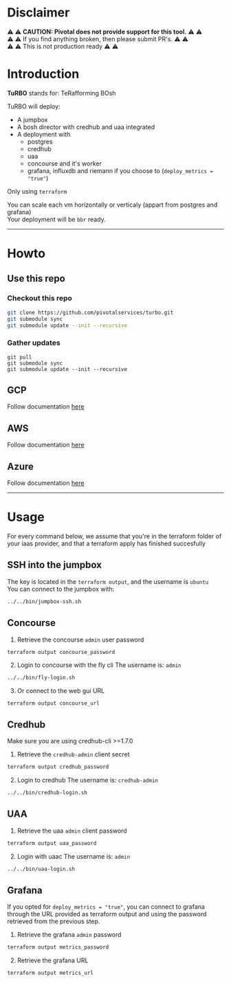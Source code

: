 # Disclaimer
:warning: :warning: **CAUTION: Pivotal does not provide support for this tool.** :warning: :warning:  
:warning: :warning: If you find anything broken, then please submit PR's. :warning: :warning:  
:warning: :warning: This is not production ready :warning: :warning:

# Introduction
**TuRBO** stands for: TeRafforming BOsh

TuRBO will deploy:  
* A jumpbox
* A bosh director with credhub and uaa integrated
* A deployment with
    * postgres
    * credhub
    * uaa
    * concourse and it's worker
    * grafana, influxdb and riemann if you choose to (`deploy_metrics = "true"`)

Only using `terraform`

You can scale each vm horizontally or verticaly (appart from postgres and grafana)  
Your deployment will be `bbr` ready.

---
# Howto
## Use this repo
### Checkout this repo
```sh
git clone https://github.com/pivotalservices/turbo.git
git submodule sync
git submodule update --init --recursive
```

### Gather updates
```
git pull
git submodule sync
git submodule update --init --recursive
```

## GCP
Follow documentation [here](docs/gcp/README.md)

## AWS
Follow documentation [here](docs/aws/README.md)

## Azure
Follow documentation [here](docs/azure/README.md)

---
# Usage
For every command below, we assume that you're in the terraform folder of your iaas provider, and that a terraform apply has finished succesfully
## SSH into the jumpbox
The key is located in the `terraform output`, and the username is `ubuntu`  
You can connect to the jumpbox with:
```sh
../../bin/jumpbox-ssh.sh
```

## Concourse
1. Retrieve the concourse `admin` user password
```sh
terraform output concourse_password
```

2. Login to concourse with the fly cli
The username is: `admin`    
```sh
../../bin/fly-login.sh
```

3. Or connect to the web gui URL
```
terraform output concourse_url
```

## Credhub
Make sure you are using credhub-cli >=1.7.0

1. Retrieve the `credhub-admin` client secret
```sh
terraform output credhub_password
```

2. Login to credhub
The username is: `credhub-admin`  
```sh
../../bin/credhub-login.sh
```

## UAA
1. Retrieve the uaa `admin` client password
```sh
terraform output uaa_password
```

2. Login with uaac
The username is: `admin`  
```sh
../../bin/uaa-login.sh
```

## Grafana
If you opted for `deploy_metrics = "true"`, you can connect to grafana through the URL provided as terraform output and using the password retrieved from the previous step.
1. Retrieve the grafana `admin` password
```sh
terraform output metrics_password
```

2. Retrieve the grafana URL
```sh
terraform output metrics_url
```
